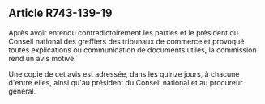 Article R743-139-19
----
Après avoir entendu contradictoirement les parties et le président du Conseil
national des greffiers des tribunaux de commerce et provoqué toutes explications
ou communication de documents utiles, la commission rend un avis motivé.

Une copie de cet avis est adressée, dans les quinze jours, à chacune d'entre
elles, ainsi qu'au président du Conseil national et au procureur général.
